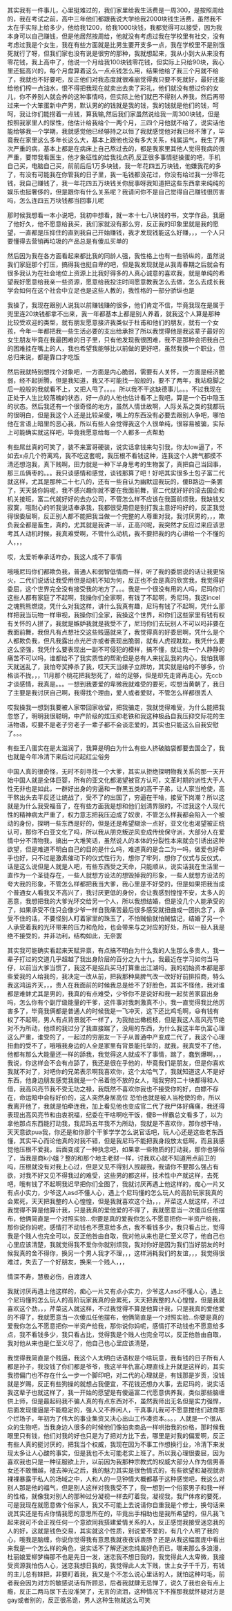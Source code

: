 其实我有一件事儿，心里挺难过的，我们家里给我生活费是一周300，是按照周给的，我在考试之前，高中三年他们都跟我说大学给我2000块钱生活费，虽然我不太在乎实际上给多少，他给我1200，给我1000块钱，我都觉得可以接受，因为我本身可以自己赚钱，但是他居然按周给，他就没有考虑过我在学校里有社交，没有考虑过我是个女生，我在有些方面就是比男生要开支多一点，我在学校里不是别饿死就行了呀，但我们家也没有说是很穷的那种，我就想起来，我从小到大从来没有零花钱，我上高中了，他说一个月给我100块钱零花钱，但实际上只给90块，我心里还挺高兴的，每个月盘算着这么一点点钱怎么用，结果他给了我三个月就不给了，我就也不好要吧，反正他们对我态度就很难崩觉得我只要不死就好，最好还能给他们榨一点油水，恨不得把我现在就卖出去卖了彩礼，他们就没有想过你的女儿，你不养别人就会养的这种事情吗，但实际上他们就巴不得别人养我，然后再带过来一个大笨蛋新中产男，默认男的的钱就是我的钱，我的钱就是他们的钱，呵呵，我让你们能捞着一点钱，算我输,然后我们家虽然说给我一周300块钱，但是按照我家里人的尿性，他估计给我给个一两个月，三四个月他就不给了，说实话他能给够我一个学期，我就感觉他已经够持之以恒了我就感觉他对我已经不薄了，毕竟我在家里这么多年长这么大，基本上跟他也没有多大关系，纯属运气，我生了两次严重的病，基本上都是在病床上自己熬过去的，都是我家里其他人觉得我病的很严重，要带我看医生，他才象征性的给我找点药,反正很多事情挺操蛋的吧，手机自己买，电脑自己买，前前后后1万多块钱，我一年花四五万块钱，他嫌我花的多了，有没有可能我在你管我的日子里，我一毛钱都没花过，你没有给过我一分零花钱，我自己赚钱了，我一年花四五万块钱关你屁事呀我知道把这些东西拿来纯纯的娱乐也挺奢侈的，但是跟你有什么关系呢？我请问你不是自己觉得自己赚钱很厉害吗，怎么连四五万块钱都当回事儿呢

那时候我想看一本小说吧，我初中想看，就一本十七八块钱的书，文学作品，我磨了他好久，他不愿意给我买，我们家就没有那么穷，反正我的印象里就是我的愿望，一直都是压抑住的直到我自己开始赚钱，我才发现钱能这么好赚，，，一个人只要懂得去营销再垃圾的产品总是有傻瓜买单的

然后因为我在各方面看起来都比我的同龄人强，我性格上也有一些骄纵的，虽然说我们家庭那个打压，搞得我也挺自卑的吧，但是我发现就是从我青春期之后就会有很多我认为在社会地位上资源上比我好得多的人真心诚意的喜欢我，就是单纯的希望我好愿意给我亲一些资源，愿意给我投注时间愿意教我怎么去做，怎么去成长我学会如何在这个社会中立足也是这些人教的，我性格的一部分骄纵也是

我操了，我现在跟别人说我以前赚钱赚的很多，他们肯定不信，毕竟我现在是属于兜里连20块钱都拿不出来，我一年都基本上都是别人养着，就我这个人算是那种比较受欢迎的类型，就有朋友愿意接济我类似于杜甫和他们的朋友，就有一个女孩，今年一年都把我一些生活必要的支出给承担了所以我觉得他是我这辈子最好的女生朋友毕竟在我最困难的日子里，只有他发现我很困难，我不是那种会把我自己的困难挂在嘴上的人，我也希望我能够比以前做的更好吧，虽然我换一个职业，但总归来说，都是靠口才吃饭

然后我就特别想找个对象吧，一方面是内心脆弱，需要有人关怀，一方面是经济脆弱，经不起折腾，但是我知道，我又不可能找一般般的，要不了两年，我站稳脚之后一般般的我就看不上，又把人甩了。。。。所以我不干这缺德事儿。。。不过我现在正处于人生比较落魄的状态，好一点的人他也估计看不上我吧，算是一个石中隐玉的状态。然后我还有一个很奇怪的地方，虽然人情世故啊，人际关系之类的我都玩的很明白，但是我这个人还是比较呆傻，嘴上的东西没有必要去跟别人争吧，哪怕他在言语上暗里的恶心我，所以有些人会觉得我这个人很单纯，很容易被骗，实际上可能确实就这样吧，毕竟我愿意给每一个人都多一点帮助

有些屌丝真的可笑了，装不来富哥硬装，说实话拿钱来勾引我，你太low逼了，不如去x点几个符离鸡，我不吃这套呢，我压根不看钱这种，连我这个人脾气都摸不清还想泡我，真下贱啊，田力就是一种下半身思考的生物罢了，真把自己当回事，那三瓜俩枣的。。。我只谈感情和感觉，谈钱那算了吧！好吧其实很多土包子富二代就这样，尤其是那种二十七八的，还有一些自认为幽默逗我玩的，傻B路边一条罢了，天天装你妈呢，我不感兴趣你就不要在我面前舞，官二代就好好的滚去国企和机关接班，富二代就好好的去办公司，不管怎么样不应该在我面前烦我，我缺钱又寂寞，哦耐心的听我说话奉承我，我都很受用但是别打我主意好吗好的，反正我觉得很委屈啊，反正别人都不能把我当做一个完整的人尊重对我，我讨厌男的，，，欺负我全都是畜生，真的，尤其就是我讲一半，正高兴呢，我突然才反应过来应该思考其人动机时候，我真难受啊，不管什么动机，我不要把我的内心讲给一个不懂的人，，，

哎，太爱听奉承话咋办，我这人成不了事情

哦哦尼玛你们都欺负我，普通人和弱智低情商一样，听了我的委屈说的话让我更恼火，二代们说话让我受用但是动机不知为何，反正也不会是真的欣赏我，我觉得好委屈，这个世界完全没有接受我的地方了。。。我是一个很没有用的人吗，尼玛你们这些人都有家庭了不起啊，我操你们全家啊，有钱了不起啊，秀尼玛，我这incel之魂熊熊燃烧，凭什么对我这样，讲什么我真有趣，尼玛有钱了不起啊，凭什么那样把我当玩物一样审视，我操你们全家，我操这个世界，和你们这些家里有钱有权有关怀的人拼了，我就是嫉妒我就是我受不了，尼玛你们去玩别人不可以吗非要在我面前舞，我但凡有点想社交这些贱逼就来了，我觉得真的好委屈啊，凭什么是个人都欺负我，但凡我露出点光芒亦或者表现出脆弱，就有人虎视眈眈，我凭什么要这么坚强，我凭什么要表现出一副不可侵犯的模样，搞不懂，就让我一个人静静的痛苦不可以吗，谁都给不了我实质性的帮助但是总有人来扰乱我的内心，我怕我哪天就迷乱了，我怕夸奖捧杀了我，哎天天当婊子立牌坊，其实就是给的不够多，价格谈不拢，，，11月那个桃花把我愁死了，给的足够，但是却先走肾再走心，先ccb才谈感情，我真是。。。一想到我要爱的卑微我就难受的要死，哎想当黄朝了，我日了主要是我讨厌自己啊，我得找个理由，爱人或者爱财，不管怎么样都很丢人

哎我操我一想到我要被人家带回家收留，把我骗走，我就觉得难受，为什么能把我忽悠了，明明我很聪明，中产阶级的炫压抑老铁和我这种极品自我压抑交际花的生活物语，哎要不是老子穷老子一辈子都不会谈恋爱的，其实也只能这么自我安慰了。。。

有些王八蛋实在是太滋润了，我算是明白为什么有些人挤破脑袋都要去国企了，我也就是今年冷清下来后过问起红尘俗务

中国人真的很奇怪，无时不刻寻找一个大爹，其实从拒绝探明物我关系的那一天开始中国人就是全体巨婴，所有的亚文化都渴望被官方认可，文革时期的派性大于人性无非也是如此，一群好出身的穷逼和一群黑五类的高干子弟，让人家当枪使，高干熬出头去平反还让统战了，受不了的出国了，穷逼在干啥，接受下岗潮？所以这就是为什么我受福音了，在有些方面我是想和他们划清界限的，不过我这个人现代性的精神病太严重了，权力意志把我压迫成了奴隶，不管怎么样我都会陷入一个被动的身份，探明一些东西是好的，但是还是希望糊涂一点好，亚文化也渴望被正统认可，那你不白亚文化了吗，所以我从朋克叛逆风变成传统保守派，大部分人在爱情中分不清物我，搞出一大堆笑话，虽然说人的本体的分裂性本来就会引诱出这种欲望，但是难道不明白自己的目的是什么吗，难道真的是合二为一吗，做爱也好牵手也好，只不过是激素催动下的仪式性行为，想你了牢列，想你了仪式与反仪式，话是这么说但是人就是人吧，有些东西受之天命，只能顺从，说实话我在生活里一直作为一个圣徒存在，一些人就想方设法的想毁掉我的形象，一些人就想方设法的夸大我的形象，不管怎么样都把我当大爹，我心里是不好受的，但是如果把我当成个普通女人看我又不高兴了，我讨厌更低的身份，会让我感到惶惶不安，太多人的恶意，我想把我的大爹光环交给另一个人，所以我想结婚，但是没几个人能承受的了，如果承受不住只会像少爷一样自我痛苦最后很多感受就扭曲成一团执念了，承受不住的话，不要怪别人盯着家里的珠玉了，不怕贼偷就怕贼惦记，结婚了另一个人承受着我的光环带来的压力和危险，也会带来与之对应的好处，所以一般人我是绝不接受的，并非功利，结构如此，无奈罢

其实我可能确实看起来天赋异禀，有点搞不明白为什么我的人生那么多贵人，我一辈子打过的交道几乎超越了我出身阶层的百分之九十九，我最近在学习如何当马仔，以前当大爹当惯了，我这不是招兵买马打算重出江湖吗，我的初始资本都是那些爱我的人给我的，我决定一改从前，把我那种臭脾气改一改好好前排招商，特么我这鸿运齐天，，，贵人在我面前的时候我总是给不了好脸色，其实不怪他，我对谁都是难蚌尤其是男的，我真的有点难受，少爷你不是说好和我一起贫苦家庭出身吗，怎么你有个副厅级能量的干爹，这件事对我刺激真不小，我一直觉得我比他厉害多了，毕竟我俩都是普通人的时候我是一飞冲天，这下还比鸡毛啊，😃有钱有权了不起啊，男人有点背景就不一样了，为我抛出橄榄枝，但是我这人高风亮节绝对不为所动，他烦的我过分了我直接踹了，没用的东西，为什么我这半年仇富心理这么严重，谁受的了，一起过的穷朋友一下子从普通中产变成二代了，我这个心理扭曲的受不了，哦哦我身边的人全是家里有背景能托举的，就我，我真受不了他，他都有那么大能量还一样的舔我，我觉得这人就成不了事情，踹了，蠢到爆啊，，，我说，你这样会不会有点舔了，我还是很在乎他的，毕竟我们是朋友，但是你喜欢我就不对了，对吧你的兄弟表示啊我喜欢你，这个太哈气了，我就知道这人不是好东西，他身边朋友感觉我就是一个吊着他不放的女人，哦我穷的二十块都得和人借，我高风亮节我不受无功之禄，我既然不喜欢你我也不接受你的好，白嫖不存在，命运暗中会标好价的，这人突然身居高位 恐怕也就是被人当枪使的命，所以我离开他了，我就是怕牵连我，加上看见他也变成官二代了我尸体好痛痛，我还得表现出高风亮节和由衷祝福，纪委在干啥啊吃干饭，傻B一样霸总文看多了，以为拿他那点东西能打动我，我尼玛五年我不为所动，我就是不喜欢你，那你想干啥，天天意欲pua我，你还是和你那个干爹学学怎么说官话吧，玩人心还是这些老东西懂，其实平心而论他真的对我不错，但是我尼玛不能把我身段放太低啊，而且我感觉他压根不爱我，后面变成了一种执念吧，如果拿一些物质的打动我，那你也够俗了，当我是商k小姐？整的和那个地主老财一样，讨我欢心就不知道用点前卫的吗，压根就没有对我上心过，但是又见不得别人觊觎我，我请你不要那么强占有欲，对我不好又见不得我过的难受，这些男的都这样，技术性中产就这样，去死吧，哦有钱了不起啊我迟早把你们全图了，我就讨厌再遇上他这样的，痴心一片又有点小实力，少爷这人asd不懂人心，遇上个尼玛懂的怎么玩人的高阶玩家我真的会累死，天天把我整的人心惶惶，但是我就喜欢这个劲，，，芹菜这人就这样，不过我觉得不算是他算计我，只是我真的爱他爱的不得了，我就愿意当一次傻瓜任他摆布，他俩简直是一个对照实验...你要是真的爱我你怎么不愿意把你一半资产给我，那你说你妈呢，感情打不动钱也不愿意给多点，我不看钱多少，我只看占比，觉得我是个贱人也完全可以，反正他咎由自取，我对他从来也是仁至义尽了，他自己也心里应该清楚，我就觉得我不爱你你就别烦我，我对你好是因为我们当好朋友的时候我真的舍不得你，换另一个男人我才不理，，，这样消耗我们的友谊，，，我觉得很难过，失去了一个好朋友，换来一个贱人，，，

情深不寿，慧极必伤，自渡渡人

我就讨厌再遇上他这样的，痴心一片又有点小实力，少爷这人asd不懂人心，遇上个尼玛懂的怎么玩人的高阶玩家我真的会累死，天天把我整的人心惶惶，但是我就喜欢这个劲，，，芹菜这人就这样，不过我觉得不算是他算计我，只是我真的爱他爱的不得了，我就愿意当一次傻瓜任他摆布，他俩简直是一个对照实验...你要是真的爱我你怎么不愿意把你一半资产给我，那你说你妈呢，感情打不动钱也不愿意给多点，我不看钱多少，我只看占比，觉得我是个贱人也完全可以，反正他咎由自取，我对他从来也是仁至义尽了，他自己也心里应该清楚，

我觉得我简直是个贱逼，我这个人太明白话语权是个啥玩意，我有钱的日子所有人都是孙子，我没钱了你们都是爷爷，我这半年仇富心理直线上升就是这样的，其实我捞偏门也不存在什么一步一个脚印吧，对二代的心理就是，有钱那是岁贡，没钱就是岁赐，反正有些狗操的就想占我便宜，不花钱还想办大事，去尼玛的，说实话我这辈子也就这样了，我一开始的愿望是有傻逼富二代愿意供养我，类似那些脑缠供上师，但是最起码我不骗人真的有点东西对不，虽然我师出无名但是实力强悍，后面发现傻逼是不能稳定的，强人又不养闲人，干真事儿我可不愿意搅他们政商那个烂场子，年初为了伟大的事业集资又决心出山工作凑资本。。。，人就是一个很从众的生物吧，当我身边人很多的时候他们像拍卖商品一样哄抬我的价格，那时候我眼里只有钱，他们对我的好也只是为了把对方比下去，哪里是对我的偏爱啊，反正有些人真的挺讨厌的，把我当个权威，我现在因为不事工作想换行业，冷清下来发现太多让人心酸的事实，但是我也不太可能老实上班了。所以我心理很委屈，因为喜欢我也只是一种征服欲上升，以前因为我那种宗教式的权威大部分人作为信男善女还不敢僭越，褪去神光之后，我的魅力其实是很色情式的，有些欲望和凝视就赤裸裸暴露于私人的场域之中，人和人的一见钟情大概都基于这种感觉吧，我这么对别人那是他的福气，但是别人这样对我我受不了，我一想到一个俗家男子和我一样的性格，就像我对别人的那种过分凝视一样去盯着我，凝视我，我尸体疼的要死，可是我现在就愿意做个俗家人，我又不可能上去说请你自重我是个修士，换句话来说其实还是有点你情我愿的意思所在的，毕竟出手相助也是我所希望的，但凡我飞起来我可不会正视任何一个意欲同我搭建爱情关系的人，反正感觉我接受迷恋我的人的好，这就是钱色交易，其实就这个性质，别说爱不爱的，有几个人明了我的心，哦我是脑缠，你说你觉得我有意思我就夜夜诉衷肠？还是从我这幅面庞中看出来我是一个怎么样的角色，说实话不了解还迷恋纯属好色而已，哪来那么多浪漫，杜丽娘爱柳梦梅那不也是先日一发，迷恋我不想日我的，我觉得此人太卑微，我接受资源我怕伤人心，迷恋我想日我的，我觉得此人太下贱，世上女子千千万，有钱的主儿总有妹把，非要盯着我，我又是个不怎么说心里话的人，就怕这种叼毛，前者我会因为对方的敏感说话有所顾忌，后者我就肆无忌惮了，说久了我也会有点上瘾，反正二两马尿下去没准哭了，无言的流泪，这种情况下不推那我就怀疑对方是gay或者别的，反正很吊诡，男人这种生物就这么可笑
